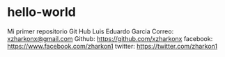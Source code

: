 # hello-world
Mi primer repositorio Git Hub
Luis Eduardo Garcia
Correo: xzharkonx@gmail.com
Github: https://github.com/xzharkonx
facebook: https://www.facebook.com/zharkon1
twitter: https://twitter.com/zharkon1
